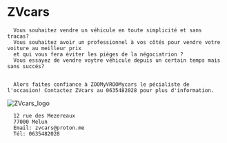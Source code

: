 # ZVcars

      

      
      Vous souhaitez vendre un véhicule en toute simplicité et sans tracas?
      Vous souhaitez avoir un professionnel à vos côtés pour vendre votre voiture au meilleur prix
      et qui vous fera éviter les pièges de la négociatrion ?
      Vous essayez de vendre voytre véhicule depuis un certain temps mais sans succés?
      

      Alors faites confiance à ZOOMyVROOMycars le pécialiste de l'occasion! Contactez ZVcars au 0635482028 pour plus d'information.




      
![ZVcars_logo](https://github.com/KYameogo/ZVcars/assets/168001179/cf2af24e-84a2-4706-9282-93ffffc4e208)

      12 rue des Mezereaux
      77000 Melun
      Email: zvcars@proton.me
      Tél: 0635482028
